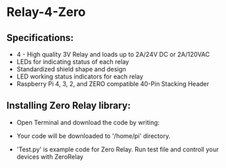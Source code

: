 # Relay-4-Zero

## Specifications:
  * 4 - High quality 3V Relay and loads up to 2A/24V DC or 2A/120VAC
  * LEDs for indicating status of each relay
  * Standardized shield shape and design
  * LED working status indicators for each relay
  * Raspberry Pi 4, 3, 2, and ZERO compatible 40-Pin Stacking Header
  
## Installing Zero Relay library:

  * Open Terminal and download the code by writing:
  
    
  
  * Your code will be downloaded to '/home/pi' directory.

  * 'Test.py' is example code for Zero Relay. Run test file and controll your devices with ZeroRelay

